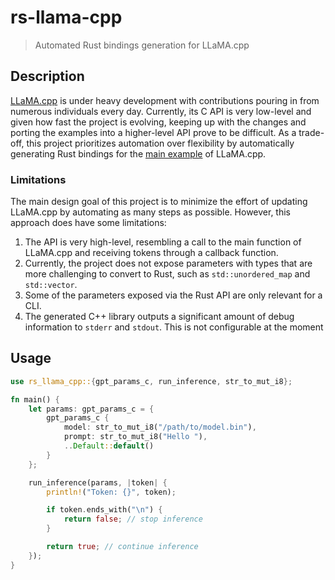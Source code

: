# rs-llama-cpp

> Automated Rust bindings generation for LLaMA.cpp

## Description

[LLaMA.cpp][1] is under heavy development with contributions pouring in from numerous individuals every day. Currently, its C API is very low-level and given how fast the project is evolving, keeping up with the changes and porting the examples into a higher-level API prove to be difficult. As a trade-off, this project prioritizes automation over flexibility by automatically generating Rust bindings for the [main example][2] of LLaMA.cpp.

### Limitations

The main design goal of this project is to minimize the effort of updating LLaMA.cpp by automating as many steps as possible. However, this approach does have some limitations:

1. The API is very high-level, resembling a call to the main function of LLaMA.cpp and receiving tokens through a callback function.
2. Currently, the project does not expose parameters with types that are more challenging to convert to Rust, such as `std::unordered_map` and `std::vector`.
3. Some of the parameters exposed via the Rust API are only relevant for a CLI.
4. The generated C++ library outputs a significant amount of debug information to `stderr` and `stdout`. This is not configurable at the moment

## Usage

```rust
use rs_llama_cpp::{gpt_params_c, run_inference, str_to_mut_i8};

fn main() {
    let params: gpt_params_c = {
        gpt_params_c {
            model: str_to_mut_i8("/path/to/model.bin"),
            prompt: str_to_mut_i8("Hello "),
            ..Default::default()
        }
    };

    run_inference(params, |token| {
        println!("Token: {}", token);

        if token.ends_with("\n") {
            return false; // stop inference
        }

        return true; // continue inference
    });
}
```

[1]: https://github.com/ggerganov/llama.cpp
[2]: https://github.com/ggerganov/llama.cpp/blob/master/examples/main/main.cpp
